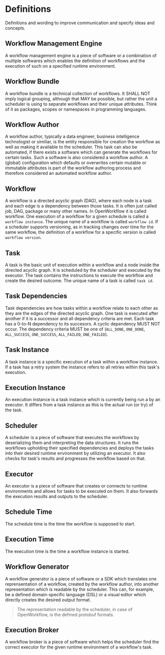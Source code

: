 # Definitions
Definitions and wording to improve communication and specify ideas and concepts.

## <a name="workflow-management-engine"></a>Workflow Management Engine
A workflow management engine is a piece of software or a combination of multiple softwares which enables the definition of workflows and the execution of such on a specified runtime environment.

## <a name="workflow-bundle"></a>Workflow Bundle
A workflow bundle is a technical collection of workflows. 
It SHALL NOT imply logical grouping, although that MAY be possible, but rather the unit a scheduler is using to separate workflows and their unique attributes. 
Think of it as packages, scopes or namespaces in programming languages.

## <a name="workflow-author"></a>Workflow Author
A workflow author, typically a data engineer, business intelligence technologist or similiar, is the entity responsible for creation the workflow as well as making it available to the scheduler. 
This task can also be automated, if there exists a software which can generate the workflows for certain tasks. Such a software is also considered a workflow author. A (global) configuration which defaults or overwrites certain mutable or immutable attributes is part of the workflow authoring process and therefore considered an automated workflow author.

## <a name="workflow"></a>Workflow
A workflow is a directed acyclic graph (DAG), where each node is a task and each edge is a dependency between those tasks. It is often just called job, DAG, package or many other names. In OpenWorkflow it is called workflow.
One execution of a workflow for a given schedule is called a `workflow instance`. 
The unique name of a workflow is called `workflow id`.
If a scheduler supports versioning, as in tracking changes over time for the same workflow, the definition of a workflow for a specific version is called `workflow version`.

## <a name="task"></a>Task
A task is the basic unit of execution within a workflow and a node inside the directed acyclic graph. 
It is scheduled by the scheduler and executed by the executor. 
The task contains the instructions to execute the workflow and create the desired outcome. 
The unique name of a task is called `task id`.

## <a name="dependencies"></a>Task Dependencies
Task dependencies are how tasks within a workflow relate to each other as they are the edges of the directed acyclic graph. 
One task is executed after another if it is a successor and all dependency criteria are met. 
Each task has a 0-to-N dependency to its succesors. 
A cyclic dependency MUST NOT occur. 
The dependency criteria MUST be one of (`ALL_DONE`, `ONE_DONE`, `ALL_SUCCESS`, `ONE_SUCCESS`, `ALL_FAILED`, `ONE_FAILED`).

## <a name="task-instance"></a>Task Instance
A task instance is a specific execution of a task within a workflow instance. 
If a task has a retry system the instance refers to all retries within this task's execution.

## <a name="exection-instance"></a>Execution Instance
An execution instance is a task instance which is currently being run a by an executor. 
It differs from a task instance as this is the actual run (or try) of the task.

## <a name="scheduler"></a>Scheduler
A scheduler is a piece of software that executes the workflows by deserializing them and interpreting the data structures. 
It runs the workflows upholding their specified dependencies and deploys the tasks into their desired runtime environment by utilizing an executor.
It also checks for task's results and progresses the workflow based on that.

## <a name="executor"></a>Executor
An executor is a piece of software that creates or connects to runtime environments and allows for tasks to be executed on them. 
It also forwards the execution results and outputs to the scheduler.

## <a name="schedule-time"></a>Schedule Time
The schedule time is the time the workflow is supposed to start.

## <a name="execution-time"></a>Execution Time
The execution time is the time a workflow instance is started.

## <a name="parser"></a>Workflow Generator
A workflow generator is a piece of software or a SDK which translates one reprensentation of a workflow, created by the workflow author, into another representation which is readable by the scheduler. 
This can, for example, be a defined domain-specific language (DSL) or a visual editor which directly creates the desired output format. 
> The representation readable by the scheduler, in case of OpenWorkflow, is the defined protobuf formats.

## <a name="broker"></a>Execution Broker
A workflow broker is a piece of software which helps the scheduler find the correct executor for the given runtime environment of a workflow's task.
